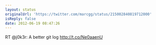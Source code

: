 ```yaml
---
layout: status
originalUrl: 'https://twitter.com/marcgg/status/215002840819712000'
isReply: false
date: 2012-06-19 08:47:26
---
```


RT @j0k3r: A better git log http://t.co/Ne0aaenU
